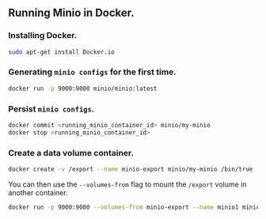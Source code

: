 ## Running Minio in Docker.

### Installing Docker.

```bash
sudo apt-get install Docker.io
```

### Generating `minio configs` for the first time.

```bash
docker run -p 9000:9000 minio/minio:latest
```

### Persist `minio configs`.

```bash
docker commit <running_minio_container_id> minio/my-minio
docker stop <running_minio_container_id>
```

### Create a data volume container.

```bash
docker create -v /export --name minio-export minio/my-minio /bin/true
```

You can then use the `--volumes-from` flag to mount the `/export` volume in another container.

```bash
docker run -p 9000:9000 --volumes-from minio-export --name minio1 minio/my-minio
```
